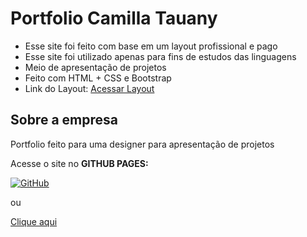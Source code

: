 # Portfolio Camilla Tauany

* Esse site foi feito com base em um layout profissional e pago
* Esse site foi utilizado apenas para fins de estudos das linguagens 
* Meio de apresentação de projetos
* Feito com HTML + CSS e Bootstrap
* Link do Layout: [Acessar Layout](https://startbootstrap.com/)

## Sobre a empresa

Portfolio feito para uma designer para apresentação de projetos


Acesse o site no **GITHUB PAGES:**

[![GitHub](https://img.shields.io/badge/GitHub-100000?style=for-the-badge&logo=github&logoColor=white)](https://henriquefurtado-dev.github.io/Portfolio-Camilla/)

ou 

[Clique aqui](https://henriquefurtado-dev.github.io/Portfolio-Camilla/)

